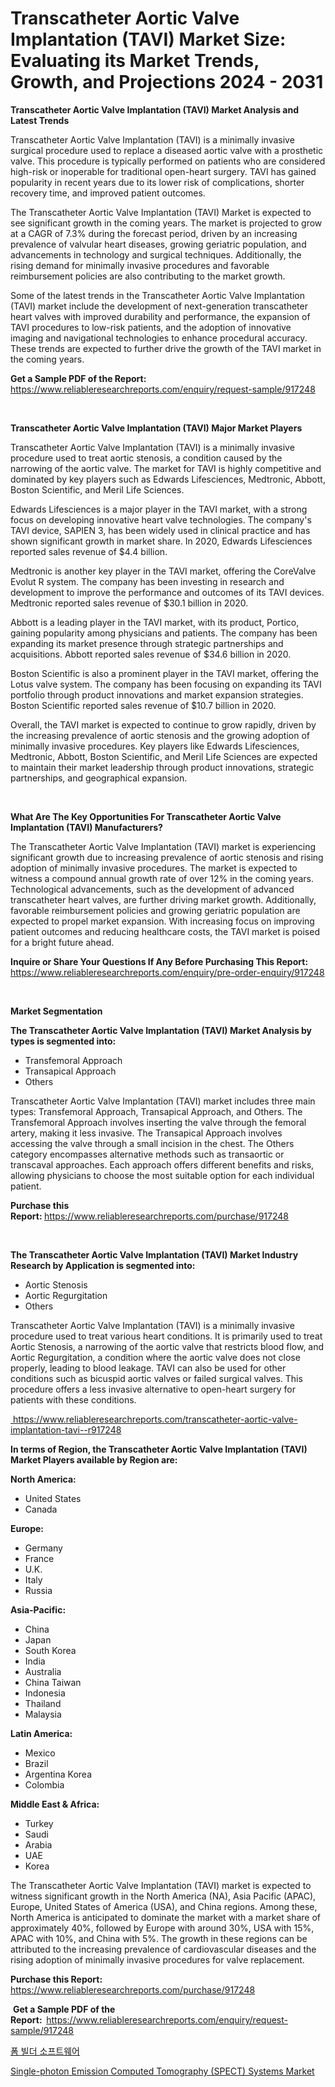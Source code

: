 <p><h1>Transcatheter Aortic Valve Implantation (TAVI) Market Size: Evaluating its Market Trends, Growth, and Projections 2024 - 2031</h1></p><p><strong>Transcatheter Aortic Valve Implantation (TAVI) Market Analysis and Latest Trends</strong></p>
<p><p>Transcatheter Aortic Valve Implantation (TAVI) is a minimally invasive surgical procedure used to replace a diseased aortic valve with a prosthetic valve. This procedure is typically performed on patients who are considered high-risk or inoperable for traditional open-heart surgery. TAVI has gained popularity in recent years due to its lower risk of complications, shorter recovery time, and improved patient outcomes.</p><p>The Transcatheter Aortic Valve Implantation (TAVI) Market is expected to see significant growth in the coming years. The market is projected to grow at a CAGR of 7.3% during the forecast period, driven by an increasing prevalence of valvular heart diseases, growing geriatric population, and advancements in technology and surgical techniques. Additionally, the rising demand for minimally invasive procedures and favorable reimbursement policies are also contributing to the market growth.</p><p>Some of the latest trends in the Transcatheter Aortic Valve Implantation (TAVI) market include the development of next-generation transcatheter heart valves with improved durability and performance, the expansion of TAVI procedures to low-risk patients, and the adoption of innovative imaging and navigational technologies to enhance procedural accuracy. These trends are expected to further drive the growth of the TAVI market in the coming years.</p></p>
<p><strong>Get a Sample PDF of the Report:&nbsp;</strong> <a href="https://www.reliableresearchreports.com/enquiry/request-sample/917248">https://www.reliableresearchreports.com/enquiry/request-sample/917248</a></p>
<p>&nbsp;</p>
<p><strong>Transcatheter Aortic Valve Implantation (TAVI) Major Market Players</strong></p>
<p><p>Transcatheter Aortic Valve Implantation (TAVI) is a minimally invasive procedure used to treat aortic stenosis, a condition caused by the narrowing of the aortic valve. The market for TAVI is highly competitive and dominated by key players such as Edwards Lifesciences, Medtronic, Abbott, Boston Scientific, and Meril Life Sciences.</p><p>Edwards Lifesciences is a major player in the TAVI market, with a strong focus on developing innovative heart valve technologies. The company's TAVI device, SAPIEN 3, has been widely used in clinical practice and has shown significant growth in market share. In 2020, Edwards Lifesciences reported sales revenue of $4.4 billion.</p><p>Medtronic is another key player in the TAVI market, offering the CoreValve Evolut R system. The company has been investing in research and development to improve the performance and outcomes of its TAVI devices. Medtronic reported sales revenue of $30.1 billion in 2020.</p><p>Abbott is a leading player in the TAVI market, with its product, Portico, gaining popularity among physicians and patients. The company has been expanding its market presence through strategic partnerships and acquisitions. Abbott reported sales revenue of $34.6 billion in 2020.</p><p>Boston Scientific is also a prominent player in the TAVI market, offering the Lotus valve system. The company has been focusing on expanding its TAVI portfolio through product innovations and market expansion strategies. Boston Scientific reported sales revenue of $10.7 billion in 2020.</p><p>Overall, the TAVI market is expected to continue to grow rapidly, driven by the increasing prevalence of aortic stenosis and the growing adoption of minimally invasive procedures. Key players like Edwards Lifesciences, Medtronic, Abbott, Boston Scientific, and Meril Life Sciences are expected to maintain their market leadership through product innovations, strategic partnerships, and geographical expansion.</p></p>
<p>&nbsp;</p>
<p><strong>What Are The Key Opportunities For Transcatheter Aortic Valve Implantation (TAVI) Manufacturers?</strong></p>
<p><p>The Transcatheter Aortic Valve Implantation (TAVI) market is experiencing significant growth due to increasing prevalence of aortic stenosis and rising adoption of minimally invasive procedures. The market is expected to witness a compound annual growth rate of over 12% in the coming years. Technological advancements, such as the development of advanced transcatheter heart valves, are further driving market growth. Additionally, favorable reimbursement policies and growing geriatric population are expected to propel market expansion. With increasing focus on improving patient outcomes and reducing healthcare costs, the TAVI market is poised for a bright future ahead.</p></p>
<p><strong>Inquire or Share Your Questions If Any Before Purchasing This Report:</strong> <a href="https://www.reliableresearchreports.com/enquiry/pre-order-enquiry/917248">https://www.reliableresearchreports.com/enquiry/pre-order-enquiry/917248</a></p>
<p>&nbsp;</p>
<p><strong>Market Segmentation</strong></p>
<p><strong>The Transcatheter Aortic Valve Implantation (TAVI) Market Analysis by types is segmented into:</strong></p>
<p><ul><li>Transfemoral Approach</li><li>Transapical Approach</li><li>Others</li></ul></p>
<p><p>Transcatheter Aortic Valve Implantation (TAVI) market includes three main types: Transfemoral Approach, Transapical Approach, and Others. The Transfemoral Approach involves inserting the valve through the femoral artery, making it less invasive. The Transapical Approach involves accessing the valve through a small incision in the chest. The Others category encompasses alternative methods such as transaortic or transcaval approaches. Each approach offers different benefits and risks, allowing physicians to choose the most suitable option for each individual patient.</p></p>
<p><strong>Purchase this Report:&nbsp;</strong><a href="https://www.reliableresearchreports.com/purchase/917248">https://www.reliableresearchreports.com/purchase/917248</a></p>
<p>&nbsp;</p>
<p><strong>The Transcatheter Aortic Valve Implantation (TAVI) Market Industry Research by Application is segmented into:</strong></p>
<p><ul><li>Aortic Stenosis</li><li>Aortic Regurgitation</li><li>Others</li></ul></p>
<p><p>Transcatheter Aortic Valve Implantation (TAVI) is a minimally invasive procedure used to treat various heart conditions. It is primarily used to treat Aortic Stenosis, a narrowing of the aortic valve that restricts blood flow, and Aortic Regurgitation, a condition where the aortic valve does not close properly, leading to blood leakage. TAVI can also be used for other conditions such as bicuspid aortic valves or failed surgical valves. This procedure offers a less invasive alternative to open-heart surgery for patients with these conditions.</p></p>
<p><a href="https://www.reliableresearchreports.com/transcatheter-aortic-valve-implantation-tavi--r917248">&nbsp;https://www.reliableresearchreports.com/transcatheter-aortic-valve-implantation-tavi--r917248</a></p>
<p><strong>In terms of Region, the Transcatheter Aortic Valve Implantation (TAVI) Market Players available by Region are:</strong></p>
<p>
    <p> <strong> North America: </strong>
        <ul>
            <li>United States</li>
            <li>Canada</li>
        </ul>
        </p> 
    <p> <strong> Europe: </strong>
        <ul>
            <li>Germany</li>
            <li>France</li>
            <li>U.K.</li>
            <li>Italy</li>
            <li>Russia</li>
        </ul>
        </p> 
    <p> <strong> Asia-Pacific: </strong>
        <ul>
            <li>China</li>
            <li>Japan</li>
            <li>South Korea</li>
            <li>India</li>
            <li>Australia</li>
            <li>China Taiwan</li>
            <li>Indonesia</li>
            <li>Thailand</li>
            <li>Malaysia</li>
        </ul>
        </p> 
    <p> <strong> Latin America: </strong>
        <ul>
            <li>Mexico</li>
            <li>Brazil</li>
            <li>Argentina Korea</li>
            <li>Colombia</li>
        </ul>
        </p> 
    <p> <strong> Middle East & Africa: </strong>
        <ul>
            <li>Turkey</li>
            <li>Saudi</li>
            <li>Arabia</li>
            <li>UAE</li>
            <li>Korea</li>
        </ul>
    </p>
    </p>
<p><p>The Transcatheter Aortic Valve Implantation (TAVI) market is expected to witness significant growth in the North America (NA), Asia Pacific (APAC), Europe, United States of America (USA), and China regions. Among these, North America is anticipated to dominate the market with a market share of approximately 40%, followed by Europe with around 30%, USA with 15%, APAC with 10%, and China with 5%. The growth in these regions can be attributed to the increasing prevalence of cardiovascular diseases and the rising adoption of minimally invasive procedures for valve replacement.</p></p>
<p><strong>Purchase this Report: </strong><a href="https://www.reliableresearchreports.com/purchase/917248">https://www.reliableresearchreports.com/purchase/917248</a></p>
<p>&nbsp;<strong>Get a Sample PDF of the Report:&nbsp;&nbsp;</strong><a href="https://www.reliableresearchreports.com/enquiry/request-sample/917248">https://www.reliableresearchreports.com/enquiry/request-sample/917248</a></p>
<p><strong></strong></p>
<p><p><a href="https://github.com/KellyLyncyh543964/Market-Research-Report-List-1/blob/main/996441546285.md">폼 빌더 소프트웨어</a></p><p><a href="https://github.com/vimar16th/Market-Research-Report-List-4/blob/main/single-photon-emission-computed-tomography-spect-systems-market.md">Single-photon Emission Computed Tomography (SPECT) Systems Market</a></p></p>